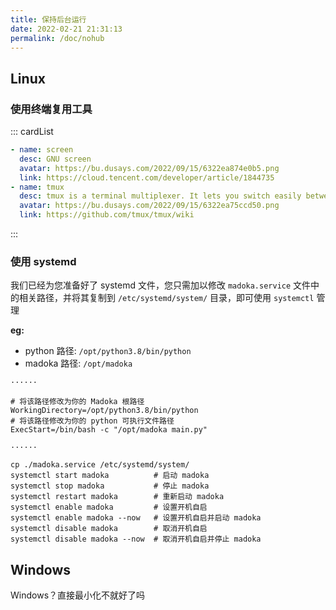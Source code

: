 ```yaml
---
title: 保持后台运行
date: 2022-02-21 21:31:13
permalink: /doc/nohub
---
```


## Linux

### 使用终端复用工具

::: cardList
```yaml
- name: screen
  desc: GNU screen
  avatar: https://bu.dusays.com/2022/09/15/6322ea874e0b5.png
  link: https://cloud.tencent.com/developer/article/1844735
- name: tmux
  desc: tmux is a terminal multiplexer. It lets you switch easily between several programs in one terminal, detach them (they keep running in the background) and reattach them to a different terminal.
  avatar: https://bu.dusays.com/2022/09/15/6322ea75ccd50.png
  link: https://github.com/tmux/tmux/wiki
```
:::

### 使用 systemd

我们已经为您准备好了 systemd 文件，您只需加以修改 `madoka.service` 文件中的相关路径，并将其复制到 `/etc/systemd/system/` 目录，即可使用 `systemctl` 管理

**eg:**

- python 路径: `/opt/python3.8/bin/python`
- madoka 路径: `/opt/madoka`

```madoka.service
······

# 将该路径修改为你的 Madoka 根路径
WorkingDirectory=/opt/python3.8/bin/python
# 将该路径修改为你的 python 可执行文件路径
ExecStart=/bin/bash -c "/opt/madoka main.py"

······
```

```shell
cp ./madoka.service /etc/systemd/system/
systemctl start madoka          # 启动 madoka
systemctl stop madoka           # 停止 madoka
systemctl restart madoka        # 重新启动 madoka
systemctl enable madoka         # 设置开机自启
systemctl enable madoka --now   # 设置开机自启并启动 madoka
systemctl disable madoka        # 取消开机自启
systemctl disable madoka --now  # 取消开机自启并停止 madoka
```

## Windows

Windows？直接最小化不就好了吗
